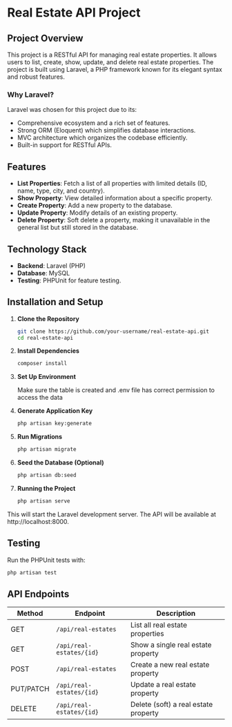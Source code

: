 # Real Estate API Project

## Project Overview

This project is a RESTful API for managing real estate properties. It allows users to list, create, show, update, and delete real estate properties. The project is built using Laravel, a PHP framework known for its elegant syntax and robust features.

### Why Laravel?

Laravel was chosen for this project due to its:

- Comprehensive ecosystem and a rich set of features.
- Strong ORM (Eloquent) which simplifies database interactions.
- MVC architecture which organizes the codebase efficiently.
- Built-in support for RESTful APIs.

## Features

- **List Properties**: Fetch a list of all properties with limited details (ID, name, type, city, and country).
- **Show Property**: View detailed information about a specific property.
- **Create Property**: Add a new property to the database.
- **Update Property**: Modify details of an existing property.
- **Delete Property**: Soft delete a property, making it unavailable in the general list but still stored in the database.

## Technology Stack

- **Backend**: Laravel (PHP)
- **Database**: MySQL
- **Testing**: PHPUnit for feature testing.

## Installation and Setup

1. **Clone the Repository**

   ```sh
   git clone https://github.com/your-username/real-estate-api.git
   cd real-estate-api  
   ```

2. **Install Dependencies**


   ```sh
   composer install
   ```

3. **Set Up Environment**


   Make sure the table is created and .env file has correct permission to access the data

4. **Generate Application Key**


   ```sh
   php artisan key:generate
   ```

5. **Run Migrations**


   ```sh
   php artisan migrate
   ```

6. **Seed the Database (Optional)**


   ```sh
   php artisan db:seed
   ```

7. **Running the Project**
	```sh
   php artisan serve
   ```

This will start the Laravel development server. The API will be available at http://localhost:8000.

## Testing
Run the PHPUnit tests with:
   ```sh
   php artisan test
   ```

## API Endpoints

| Method    | Endpoint                  | Description                          |
|-----------|---------------------------|--------------------------------------|
| GET       | `/api/real-estates`       | List all real estate properties      |
| GET       | `/api/real-estates/{id}`  | Show a single real estate property   |
| POST      | `/api/real-estates`       | Create a new real estate property    |
| PUT/PATCH | `/api/real-estates/{id}`  | Update a real estate property        |
| DELETE    | `/api/real-estates/{id}`  | Delete (soft) a real estate property |






